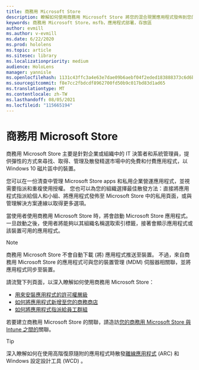 ```yaml
---
title: 商務用 Microsoft Store
description: 瞭解如何使用商務用 Microsoft Store 將您的混合現實應用程式發佈到您的企業。
keywords: 商務用 Microsoft Store，msfb，應用程式部署，存放區
author: evmill
ms.author: v-evmill
ms.date: 6/22/2020
ms.prod: hololens
ms.topic: article
ms.sitesec: library
ms.localizationpriority: medium
audience: HoloLens
manager: yannisle
ms.openlocfilehash: 1131c43ffc3a4e63e7dae09b6aebf04f2eded183888373c6d6b75bca8d3b872c
ms.sourcegitcommit: f8e7cc2fbdcdf8962700fd50b9c017bd83d1ad65
ms.translationtype: MT
ms.contentlocale: zh-TW
ms.lasthandoff: 08/05/2021
ms.locfileid: "115665194"
---
```

# <a name="microsoft-store-for-business"></a>商務用 Microsoft Store

商務用 Microsoft Store 主要是針對企業或組織中的 IT 決策者和系統管理員，提供彈性的方式來尋找、取得、管理及散發精選市場中的免費和付費應用程式，以 Windows 10 磁片區中的裝置。 

您可以在一份清查中管理 Microsoft Store apps 和私用企業營運應用程式，並視需要指派和重複使用授權。 您也可以為您的組織選擇最佳散發方法：直接將應用程式指派給個人和小組、將應用程式發佈至 Microsoft Store 中的私用頁面，或與管理解決方案連線以取得更多選項。

當使用者使用商務用 Microsoft Store 時，將會啟動 Microsoft Store 應用程式。 一旦啟動之後，使用者將能夠以其組織名稱選取索引標籤，接著會顯示應用程式或該裝置可用的應用程式。

> [!Note] 
> 商務用 Microsoft Store 不會自動下載 (將) 應用程式推送至裝置。 不過，來自商務用 Microsoft Store 的應用程式可與您的裝置管理 (MDM) 伺服器相關聯，並將應用程式同步至裝置。

請流覽下列頁面，以深入瞭解如何使用商務用 Microsoft Store：

* [用來安裝應用程式的許可權層級](/mem/intune/configuration/device-restrictions-windows-holographic#app-store)
* [如何將應用程式新增至您的商務商店](/mem/intune/apps/store-apps-windows)
* [如何將應用程式指派給員工群組](/mem/intune/apps/windows-store-for-business)

若要建立商務用 Microsoft Store 的關聯，請造訪[您的商務用 Microsoft Store 與 Intune 之間的](/mem/intune/apps/windows-store-for-business#associate-your-microsoft-store-for-business-account-with-intune)關聯。

> [!Tip]
> 深入瞭解如何在使用高階復原隨附的應用程式時散發[離線應用程式](/microsoft-store/distribute-offline-apps) (ARC) 和 Windows 設定設計工具 (WCD) 。
